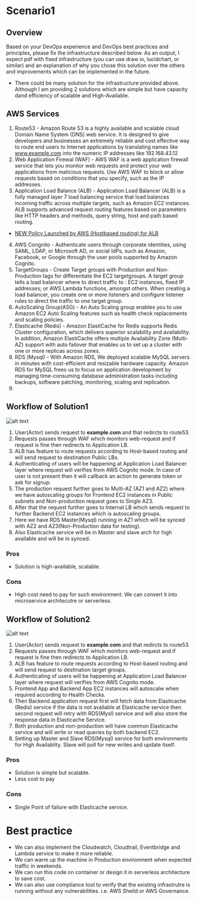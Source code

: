 # Scenario1

## Overview

Based on your DevOps experience and DevOps best practices and principles, please fix the infrastructure described below. As an output, I expect pdf with fixed infrastructure (you can use draw io, lucidchart, or similar) and an explanation of why you chose this solution over the others and improvements which can be implemented in the future.

- There could be many solution for the infrastructure provided above. Although I am providing 2 solutions which are simple but have capacity dand efficiency of scalable and High-Available. 

## AWS Services

1. Route53 - Amazon Route 53 is a highly available and scalable cloud Domain Name System (DNS) web service. It is designed to give developers and businesses an extremely reliable and cost effective way to route end users to Internet applications by translating names like www.example.com into the numeric IP addresses like 192.168.43.12
2. Web Application Firewal (WAF) - AWS WAF is a web application firewall service that lets you monitor web requests and protect your web applications from malicious requests. Use AWS WAF to block or allow requests based on conditions that you specify, such as the IP addresses.
3. Application Load Balance (ALB) - Application Load Balancer (ALB) is a fully managed layer 7 load balancing service that load balances incoming traffic across multiple targets, such as Amazon EC2 instances. ALB supports advanced request routing features based on parameters like HTTP headers and methods, query string, host and path based routing.
- [NEW Policy Launched by AWS (Hostbased routing) for ALB](https://aws.amazon.com/blogs/aws/new-host-based-routing-support-for-aws-application-load-balancers/)
4. AWS Congnito - Authenticate users through corporate identities, using SAML, LDAP, or Microsoft AD, or social IdPs, such as Amazon, Facebook, or Google through the user pools supported by Amazon Cognito.
5. TargetGroups - Create Target groups with Production and Non-Production tags for differentiate the EC2 targetgroups. A target group tells a load balancer where to direct traffic to : EC2 instances, fixed IP addresses; or AWS Lambda functions, amongst others. When creating a load balancer, you create one or more listeners and configure listener rules to direct the traffic to one target group.
6. AutoScaling Group(ASG) - An Auto Scaling group enables you to use Amazon EC2 Auto Scaling features such as health check replacements and scaling policies. 
7. Elasticache (Redis) - Amazon ElastiCache for Redis supports Redis Cluster configuration, which delivers superior scalability and availability. In addition, Amazon ElastiCache offers multiple Availability Zone (Multi-AZ) support with auto failover that enables us to set up a cluster with one or more replicas across zones.
8. RDS (Mysql) - With Amazon RDS, We deployed scalable MySQL servers in minutes with cost-efficient and resizable hardware capacity. Amazon RDS for MySQL frees us to focus on application development by managing time-consuming database administration tasks including backups, software patching, monitoring, scaling and replication.
9. 
## Workflow of Solution1

![alt text](http://url/to/img.png)

1. User(Actor) sends request to <b>example.com</b> and that redircts to route53.
2. Requests passes through WAF which monitors web-request and if request is fine then redirects to Application LB.
3. ALB has feature to route requests according to Host-based routing and will send request to destination Public LBs.
4. Authenticating of users will be happening at Application Load Balancer layer where request will verifies from AWS Cognito mode. In case of user is not present then it will callback an action to generate token or ask for signup.
4. The production request further goes to Multi-AZ (AZ1 and AZ2) where we have autoscaling groups for Frontend EC2 instances in Public subnets and Non-production request goes to Single AZ3.
5. After that the request further goes to Internal LB which sends request to further Backend EC2 instances which is autoscaling groups. 
6. Here we have RDS Master(Mysql) running in AZ1 which will be synced with AZ2 and AZ3(Non-Production data for testing).
7. Also Elasticache service will be in Master and slave arch for high available and will be in synced. 

### Pros 
- Solution is high-available, scalable.

### Cons
- High cost need to pay for such environment. We can convert it into microservice architecutre or serverless. 

## Workflow of Solution2

![alt text](http://url/to/img.png)

1. User(Actor) sends request to <b>example.com</b> and that redircts to route53.
2. Requests passes through WAF which monitors web-request and if request is fine then redirects to Application LB.
3. ALB has feature to route requests according to Host-based routing and will send request to destination target groups.
4. Authenticating of users will be happening at Application Load Balancer layer where request will verifies from AWS Cognito mode.
5. Frontend App and Backend App EC2 instances will autoscalw when required according to Health Checks.
6. Then Backend application request first will fetch data from Elasticache (Redis) service if the data is not available at Elasticache service then second request will retry with RDS(Mysl) service and will also store the response data in Elasticache Service.
7. Both production and non-production will have common Elasticache service and will write or read queries by both backend EC2.
8. Setting up Master and Slave RDS(Mysql) service for both environments for High Availablity. Slave will poll for new writes and update itself. 
 
### Pros 
- Solution is simple but scalable.
- Less cost to pay

### Cons
- Single Point of failure with Elasticache service. 


# Best practice
- We can also implement the Cloudwatch, Cloudtrail, Eventbridge and Lambda service to make it more reliable. 
- We can warm up the machine in Production environment when expected traffic in weekends. 
- We can run this code on container or design it in serverless architecture to save cost. 
- We can also use compliance tool to verify that the existing infrastrutre is running without any vulnerabilities. i.e. AWS Sheild or AWS Governance.
